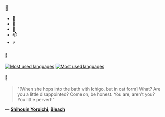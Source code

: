 ### 👋

- 🔭
- 🌱
- 💬
- 📫
- ⚡

#### 🧏

[![Most used languages](https://github-readme-stats-aynah.vercel.app/api/top-langs/?username=aynh&theme=solarized-dark&langs_count=6&layout=compact&hide_title=true)](https://github.com/anuraghazra/github-readme-stats#gh-dark-mode-only)
[![Most used languages](https://github-readme-stats-aynah.vercel.app/api/top-langs/?username=aynh&theme=solarized-light&langs_count=6&layout=compact&hide_title=true)](https://github.com/anuraghazra/github-readme-stats#gh-light-mode-only)

#### 💬

> "[When she hops into the bath with Ichigo, but in cat form] What? Are you a little disappointed? Come on, be honest. You are, aren't you? You little pervert!"

&mdash; [**Shihouin Yoruichi**](https://myanimelist.net/character.php?q=Shihouin%20Yoruichi&cat=character), [**Bleach**](https://myanimelist.net/search/all?q=Bleach&cat=all)
